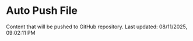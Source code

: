 # Auto Push File

Content that will be pushed to GitHub repository.
Last updated: 08/11/2025, 09:02:11 PM